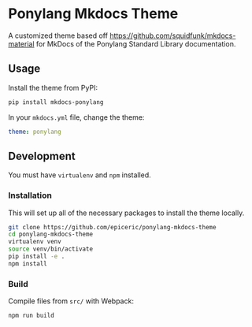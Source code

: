 # Ponylang Mkdocs Theme

A customized theme based off https://github.com/squidfunk/mkdocs-material for
MkDocs of the Ponylang Standard Library documentation.

## Usage

Install the theme from PyPI:

```sh
pip install mkdocs-ponylang
```

In your `mkdocs.yml` file, change the theme:

```yaml
theme: ponylang
```

## Development

You must have `virtualenv` and `npm` installed.

### Installation

This will set up all of the necessary packages to install the theme locally.

```sh
git clone https://github.com/epiceric/ponylang-mkdocs-theme
cd ponylang-mkdocs-theme
virtualenv venv
source venv/bin/activate
pip install -e .
npm install
```

### Build

Compile files from `src/` with Webpack:

```sh
npm run build
```
